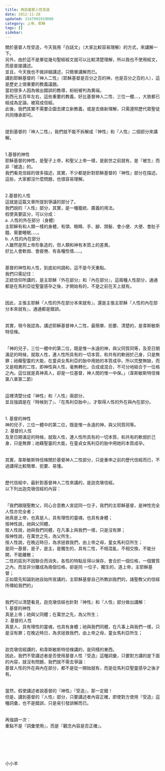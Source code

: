 ```yaml
---
title: 再談基督人性受造
date: 2012-11-28
updated: 1547991919000
category: 上帝、耶穌
tags: []
sidebar: 
---
```


<p>關於基督人性受造，今天我用「白話文」（大家比較容易理解）的方式，來講解一下。<br/>另外，由於這不是單從幾句聖經經文就可以比較清楚理解，所以我也不使用經文，而是直接講述。<br/>並且，今天我也不做詳細講述，只簡單講解而已。<br/><!--more-->講到耶穌基督的『神人二性』（耶穌基督是百分之百的神，也是百分之百的人），這是歷史上很重要的教義議題。<br/>當初很多人因為做出錯誤的教導，紛紛被判為異端。<br/>到西元五百年左右，這些重要的教義，好比基督神人二性、三位一體、、，大致都已經成為定論，被寫成信經。<br/>此後，我們其實不需要企圖去建立新教義，或是去做新理解，只需遵照歷代眾聖徒共同傳承即可。<br/><br/><br/>提到基督的『神人二性』，我們就不能不拆解成『神性』和『人性』二個部分來講解。<br/><br/><br/>1.基督的神性<br/>耶穌基督的神性，是聖子上帝，和聖父上帝一樣，是創世之前就有，是『被生』而非『被造』的。<br/>我們看見信經的很多描述，其實，不少都是針對耶穌基督的『神性』部分在描述。<br/>這些，大家都沒什麼問題，也很容易理解。<br/><br/><br/>2.基督的人性<br/>這就是這篇文章所提到爭議的部分了。<br/>我們說的『人性』部分，其實，是一種籠統、廣義的用法。<br/>假使真要區分，可以分成：<br/>a.	人性的外在部分（身體）<br/>主耶穌有和人類一樣的身體，有頭、眼睛、手、腳、頭髮、會小便、大便、會肚子餓、需要睡眠、、、。<br/>b.	人性的內在部分<br/>人雖然是照上帝形象造的，但人類和神有本質上的差異。<br/>好比人會軟弱、會疲倦、有各種性情、、、。<br/><br/><br/>基督的神性和人性，到底如何調和，這不是今天重點。<br/>我們只需記住：<br/>正統信仰所講的，是主耶穌『外在部分』和『內在部分』，這兩種人性部分，通通都是在馬利亞從聖靈感孕之後，才開始有的，不是之前在天上就有。<br/><br/><br/>因此，主張主耶穌『人性的外在部分本來就有』，還是主張主耶穌『人性的內在部分本來就有』，通通都是錯誤。<br/><br/><br/>其實，現今我認為，講述耶穌基督神人二性，最簡單、扼要、清楚的，是韋斯敏斯特信條。<br/><br/><br/>「神的兒子，三位一體中的第二位，既是惟一永遠的神，與父同質同等，及至日期滿足的時候，就取人性，連人性所具有的一切本質，和共有的軟弱於己身，只是無罪；祂藉聖靈的大能，在童貞女馬利亞的胎中用她的本質成孕。所以完整無缺，而又是相異的二性，即神性與人性，毫無轉化，合成或混合，不可分地結合于一位格之內。這位就是真神真人，卻是一位基督，神人間的惟一中保。」（韋斯敏斯特信條第八章第二節）<br/><br/><br/>這裡清楚分成『神性』和『人性』兩部分，<br/>並且強調是在『時候到了』、『在馬利亞胎中』，才取得人性的外在與內在部分。<br/><br/><br/>1.	基督的神性<br/>神的兒子，三位一體中的第二位，既是惟一永遠的神，與父同質同等。<br/>2.	基督的人性<br/>及至日期滿足的時候，就取人性，連人性所具有的一切本質，和共有的軟弱於己身，只是無罪；祂藉聖靈的大能，在童貞女馬利亞的胎中用她的本質成孕。<br/><br/><br/>其實，韋斯敏斯特信條關於基督神人二性部分，只是重申之前的歷代信經而已，不過講得比較簡單、扼要、易懂。<br/><br/><br/>歷代信經中，最針對基督神人二性來講的，是迦克墩信經。<br/>以下列出迦克墩信經的內容：<br/><br/><br/>「我們跟隨聖教父，同心合意教人宣認同一位子，我們的主耶穌基督，是神性完全人性亦完全者；<br/>祂真是上帝，也真是人，具有理性的靈魂，也具有身體；<br/>按神性說，祂與父同體，<br/>按人性說，祂與我們同體，在凡事上與我們一樣，只是沒有罪；<br/>按神性說，在萬世之先，為父所生，<br/>按人性說，在晚近時日，為求拯救我們，由上帝之母，童女馬利亞所生；<br/>是同一基督，是子，是主，是獨生的，具有二性，不相混亂，不相交換，不能分開，不能離散；<br/>二性的區別不因聯合而消失，各性的特點反得以保存，會合於一個位格，一個實質之內，而並非分離成為兩個位格，卻是同 一位子，獨生的，道上帝，主耶穌基督；<br/>正如眾先知論到祂自始所宣講的，主耶穌基督自己所教訓我們的，諸聖教父的信經所傳給我們的」<br/><br/><br/>我們可以清楚看見，迦克墩信經也針對『神性』和『人性』部分做出講解：<br/>1.	基督的神性<br/>真是上帝；祂與父同體；在萬世之先，為父所生；<br/>2.	基督的人性<br/>真是人，具有理性的靈魂，也具有身體；祂與我們同體，在凡事上與我們一樣，只是沒有罪；在晚近時日，為求拯救我們，由上帝之母，童女馬利亞所生；<br/><br/><br/>迦克墩信經講的，和韋斯敏斯特信條講的，是同樣的東西。<br/>因此，我們不管講述者是否使用基督人性『受造』這種詞彙，只要對方講的是下面的內容，就沒有問題，我們就不需去爭論：<br/>基督人性的外在與內在部分，都不是從一開始就有，而是從馬利亞聖靈感孕之後才有。<br/><br/><br/>當然，假使講述者說基督的『神性』『受造』，那一定錯！<br/>但是，講到基督的『人性』部分，只要講述者內容正確，即使對方使用『受造』這種詞彙，也不是錯誤，只是易引發誤解而已。<br/><br/><br/>再強調一次：<br/>重點不是『詞彙使用』，而是『觀念內容是否正確』。<br/><br/><br/><br/><br/><br/><br/>小小羊<br/><br/><br/><br/><br/>
</p>